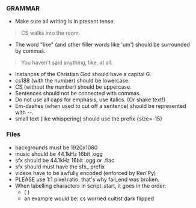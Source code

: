 ### GRAMMAR
- Make sure all writing is in present tense.
> CS walks into the room.
- The word "like" (and other filler words like 'um') should be surrounded by commas.
> You haven't said anything, like, at all.

- Instances of the Christian God should have a capital G.
- cs188 (with the number) should be lowercase.
- CS (without the number) should be uppercase.
- Sentences should not be connected with commas.
- Do not use all caps for emphasis, use italics. (Or shake text!)
- Em-dashes (when used to cut off a sentence) should be represented with --.
- small text (like whispering) should use the prefix {size=-15}

### Files
- backgrounds must be 1920x1080
- music should be 44.1kHz 16bit .ogg
- sfx should be 44.1kHz 16bit .ogg or .flac
- sfx should must have the sfx_ prefix
- videos have to be awfully encoded (enforced by Ren'Py)
 - PLEASE use 1:1 pixel ratio. that's why fail_end was broken.
- When labelling characters in script_start, it goes in the order:
    - (<character> <emotion> <outfit> <time> <flipped>)
    - an example would be: cs worried cultist dark flipped
